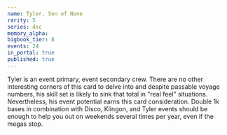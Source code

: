 ```yaml
---
name: Tyler, Son of None
rarity: 5
series: dsc
memory_alpha:
bigbook_tier: 8
events: 24
in_portal: true
published: true
---
```


Tyler is an event primary, event secondary crew. There are no other interesting corners of this card to delve into and despite passable voyage numbers, his skill set is likely to sink that total in "real feel" situations. Nevertheless, his event potential earns this card consideration. Double 1k bases in combination with Disco, Klingon, and Tyler events should be enough to help you out on weekends several times per year, even if the megas stop.
